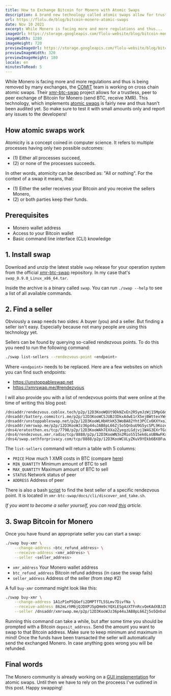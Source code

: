 ```yaml
---
title: How to Exchange Bitcoin for Monero with Atomic Swaps
description: A brand new technology called atomic swaps allow for trustless peer to peer exchanges of Bitcoin to Monero. In this post you will learn how to sell your Bitcoin for Monero without a centralized exchange.
url: https://flolu.de/blog/bitcoin-monero-atomic-swaps
date: Nov 10 2021
excerpt: While Monero is facing more and more regulations and thus...
imageUrl: https://storage.googleapis.com/flolu-website/blog/bitcoin-monero-atomic-swaps/xmr_btc_atomic_swaps.png
imageWidth: 1280
imageHeight: 720
previewImageUrl: https://storage.googleapis.com/flolu-website/blog/bitcoin-monero-atomic-swaps/xmr_btc_atomic_swaps_preview.png
previewImageWidth: 320
previewImageHeight: 180
locale: en
minutesToRead: 5
---
```


While Monero is facing more and more regulations and thus is being removed by many exchanges, the [COMIT](https://comit.network) team is working on cross chain atomic swaps. Their [xmr-btc-swap](https://github.com/comit-network/xmr-btc-swap) project allows for a trustless, peer to peer exchange of Bitcoin for Monero (send BTC, receive XMR). This technology, which implements [atomic swaps](https://arxiv.org/pdf/2101.12332.pdf) is fairly new and thus hasn't been audited yet. So make sure to test it with small amounts only and report any issues to the developers!

## How atomic swaps work

Atomicity is a concept coined in computer science. It refers to multiple processes having only two possible outcomes:

- (1) Either all processes succeed,
- (2) or none of the processes succeeds.

In other words, atomicity can be described as: "All or nothing". For the context of a swap it means, that:

- (1) Either the seller receives your Bitcoin and you receive the sellers Monero,
- (2) or both parties keep their funds.

## Prerequisites

- Monero wallet address
- Access to your Bitcoin wallet
- Basic command line interface (CLI) knowledge

## 1. Install swap

Download and unzip the latest stable `swap` release for your operation system from the official [xmr-btc-swap](https://github.com/comit-network/xmr-btc-swap/releases) repository. In my case that's `swap_0.9.0_Linux_x86_64.tar`.

Inside the archive is a binary called `swap`. You can run `./swap --help` to see a list of all available commands.

## 2. Find a seller

Obviously a swap needs two sides: A buyer (you) and a seller. But finding a seller isn't easy. Especially because not many people are using this technology yet.

Sellers can be found by querying so-called rendezvous points. To do this you need to run the following command:

```bash
./swap list-sellers --rendezvous-point <endpoint>
```

Where `<endpoint>` needs to be replaced. Here are a few websites on which you can find such endpoints:

- <https://unstoppableswap.net>
- <https://xmrswap.me/#rendezvous>

I will also provide you with a list of rendezvous points that were online at the time of writing this blog post:

```
/dnsaddr/rendezvous.coblox.tech/p2p/12D3KooWQUt9DkNZxEn2R5ymJzWj15MpG6mTW84kyd8vDaRZi46o
/dnsaddr/battery.commitcri.me/p2p/12D3KooWCSJUBJ3DkxAdwE1rX5ejBWttexYWsgqGBTStX47rU71G
/dnsaddr/unstoppableswap.net/p2p/12D3KooWLHbHtkK53WoBA82Yht3PCCx6KXYxoJ6QqgXg1rSNtWhR
/dnsaddr/xmrswap.me/p2p/12D3KooWJz36p44uJAB8pL66Zj5o5QnbuU9G5ycSPL9KozeBVo7M
/dns4/eratosthen.es/tcp/7798/p2p/12D3KooWAh7EXXa2ZyegzLGdjvj1W4G3EXrTGrf6trraoT1MEobs
/dns4/rendezvous.xmr.radio/tcp/8888/p2p/12D3KooWN3n2MioS515ek6LoUBNwFKxtG2ribRpFkVwJufSr7ro7
/dns4/swap.sethforprivacy.com/tcp/8888/p2p/12D3KooWCULyZKuV9YEkb6BX8FuwajdvktSzmMg4U5ZX2uYZjHeu
```

The `list-sellers` command will return a table with 5 columns:

- `PRICE` How much 1 XMR costs in BTC (compare [here](https://www.coingecko.com/en/coins/monero/btc))
- `MIN_QUANTITY` Minimum amount of BTC to sell
- `MAX_QUANTITY` Maximum amount of BTC to sell
- `STATUS` Network status of peer
- `ADDRESS` Address of peer

There is also a bash [script](https://github.com/comit-network/xmr-btc-swap/blob/master/docs/cli/discover_and_take.sh) to find the best seller of a specific rendezvous point. It is located in `xmr-btc-swap/docs/cli/discover_and_take.sh`.

_If you want to become a seller yourself, you can read [this](https://github.com/comit-network/xmr-btc-swap/blob/master/docs/asb/README.md) article._

## 3. Swap Bitcoin for Monero

Once you have found an appropriate seller you can start a swap:

```bash
./swap buy-xmr \
	--change-address <btc_refund_address> \
	--receive-address <xmr_address> \
	--seller <seller_address>
```

- `xmr_address` Your Monero wallet address
- `btc_refund_address` Bitcoin refund address (in case the swap fails)
- `seller_address` Address of the seller (from step #2)

A full `buy-xmr` command might look like this:

```bash
./swap buy-xmr \
	--change-address 1A1zP1eP5QGefi2DMPTfTL5SLmv7DivfNa \
	--receive-address 862mLrhM6jQJDXPJ5pQHm9cYQXLESg4zXTFnRcvQeKAdXBJZBkTkajSQW3MXmeacCR9GZ3iNXXsn9jiTz5XNRe8C3fi3RmZ \
	--seller /dnsaddr/xmrswap.me/p2p/12D3KooWJz36p44uJAB8pL66Zj5o5QnbuU9G5ycSPL9KozeBVo7M
```

Running this command can take a while, but after some time you should be prompted with a Bitcoin `deposit_address`. Send the amount you want to swap to that Bitcoin address. Make sure to keep minimum and maximum in mind! Once the funds have been transacted the seller will automatically send the exchanged Monero. In case anything goes wrong you will be refunded.

## Final words

The Monero community is already working on a [GUI implementation](https://ccs.getmonero.org/proposals/binarybaron-unstoppableswap.html) for atomic swaps. Until then we have to rely on the proceess I've outlined in this post. Happy swapping!
